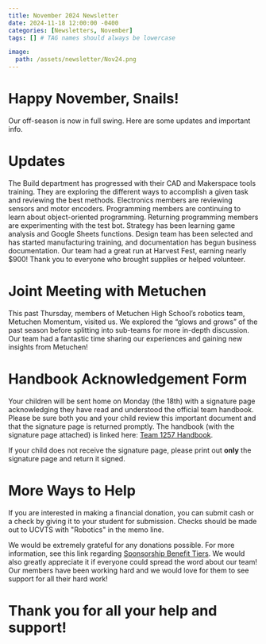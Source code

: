 ```yaml
---
title: November 2024 Newsletter
date: 2024-11-18 12:00:00 -0400
categories: [Newsletters, November]
tags: [] # TAG names should always be lowercase

image:
  path: /assets/newsletter/Nov24.png
---
```


# Happy November, Snails!

Our off-season is now in full swing. Here are some updates and important info.

# Updates

The Build department has progressed with their CAD and Makerspace tools training. They are exploring the different ways to accomplish a given task and reviewing the best methods. Electronics members are reviewing sensors and motor encoders. Programming members are continuing to learn about object-oriented programming. Returning programming members are experimenting with the test bot. Strategy has been learning game analysis and Google Sheets functions. Design team has been selected and has started manufacturing training, and documentation has begun business documentation. Our team had a great run at Harvest Fest, earning nearly $900! Thank you to everyone who brought supplies or helped volunteer.

# Joint Meeting with Metuchen

This past Thursday, members of Metuchen High School’s robotics team, Metuchen Momentum, visited us. We explored the “glows and grows” of the past season before splitting into sub-teams for more in-depth discussion. Our team had a fantastic time sharing our experiences and gaining new insights from Metuchen!

# Handbook Acknowledgement Form

Your children will be sent home on Monday (the 18th) with a signature page acknowledging they have read and understood the official team handbook. Please be sure both you and your child review this important document and that the signature page is returned promptly. The handbook (with the signature page attached) is linked here: [Team 1257 Handbook](https://docs.google.com/document/d/1CfOdy9-gTcXdGaCC25AU_jQQ0O-VXqk3a7uYI4RHb4k/).

If your child does not receive the signature page, please print out **only** the signature page and return it signed.

# More Ways to Help

If you are interested in making a financial donation, you can submit cash or a check by giving it to your student for submission. Checks should be made out to UCVTS with "Robotics" in the memo line.

We would be extremely grateful for any donations possible. For more information, see this link regarding [Sponsorship Benefit Tiers](https://drive.google.com/file/d/1DBRv-0IJa5by74azX9RF5liB7KblcGwd/view). We would also greatly appreciate it if everyone could spread the word about our team! Our members have been working hard and we would love for them to see support for all their hard work!

# Thank you for all your help and support! 
